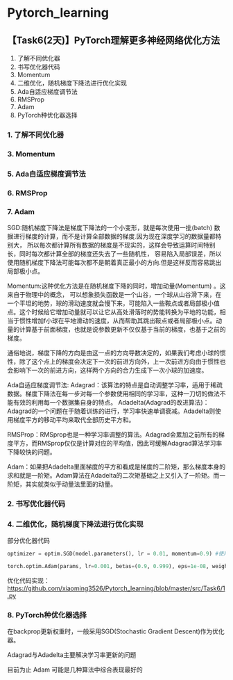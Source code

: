 # Pytorch_learning

## 【Task6(2天)】PyTorch理解更多神经网络优化方法

1. 了解不同优化器
2. 书写优化器代码
3. Momentum
4. 二维优化，随机梯度下降法进行优化实现
5. Ada自适应梯度调节法
6. RMSProp
7. Adam
8. PyTorch种优化器选择


### 1. 了解不同优化器
### 3. Momentum
### 5. Ada自适应梯度调节法
### 6. RMSProp
### 7. Adam
SGD:随机梯度下降法是梯度下降法的一个小变形，就是每次使用一批(batch) 数掘进行梯度的计算，而不是计算全部数据的梯度.因为现在深度学习的数据量都特别大， 所以每次都计算所有数据的梯度是不现实的，这样会导致运算时间特别长，同时每次都计算全部的梯度还失去了一些随机性， 容易陷入局部误差，所以使用随机梯度下降法可能每次都不是朝着真正最小的方向.但是这样反而容易跳出局部极小点。  

Momentum:这种优化方法是在随机梯度下降的同时，增加动量(Momentum) 。这来自于物理中的概念， 可以想象损失函数是一个山谷，一个球从山谷滑下来，在一个平坦的地势，球的滑动速度就会慢下来，可能陷入一些鞍点或者局部极小值点。这个时候给它增加动量就可以让它从高处滑落时的势能转换为平地的功能，相当于惯性增加f小球在平地滑动的速度，从而帮助其跳出鞍点或者局部极小点。动量的计算基于前面梯度，也就是说参数更新不仅仅基于当前的梯度，也基于之前的梯度。

通俗地说，梯度下降的方向是由这一点的方向导数决定的，如果我们考虑小球的惯性，除了这个点上的梯度会决定下一次的前进方向外，上一次前进方向由于惯性也会影响下一次的前进方向，这样两个方向的合力生成下一次小球的加速度。

Ada自适应梯度调节法:
Adagrad：该算法的特点是自动调整学习率，适用于稀疏数据。梯度下降法在每一步对每一个参数使用相同的学习率，这种一刀切的做法不能有效的利用每一个数据集自身的特点。
Adadelta(Adagrad的改进算法)：Adagrad的一个问题在于随着训练的进行，学习率快速单调衰减。Adadelta则使用梯度平方的移动平均来取代全部历史平方和。

RMSProp：RMSprop也是一种学习率调整的算法。Adagrad会累加之前所有的梯度平方，而RMSprop仅仅是计算对应的平均值，因此可缓解Adagrad算法学习率下降较快的问题。

Adam：如果把Adadelta里面梯度的平方和看成是梯度的二阶矩，那么梯度本身的求和就是一阶矩。Adam算法在Adadelta的二次矩基础之上又引入了一阶矩。而一阶矩，其实就类似于动量法里面的动量。


### 2. 书写优化器代码
### 4. 二维优化，随机梯度下降法进行优化实现

部分优化器代码
```python
optimizer = optim.SGD(model.parameters(), lr = 0.01, momentum=0.9) #使用SGD 学习率为0.01  momentum为0.9

torch.optim.Adam(params, lr=0.001, betas=(0.9, 0.999), eps=1e-08, weight_decay=0)

```

优化代码实现：https://github.com/xiaoming3526/Pytorch_learning/blob/master/src/Task6/1.py


### 8. PyTorch种优化器选择
在backprop更新权重时，一般采用SGD(Stochastic Gradient Descent)作为优化器。

Adagrad与Adadelta主要解决学习率更新的问题

目前为止 Adam 可能是几种算法中综合表现最好的